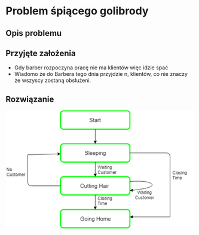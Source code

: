 # Problem śpiącego golibrody

## Opis problemu

## Przyjęte założenia

- Gdy barber rozpoczyna pracę nie ma klientów więc idzie spać
- Wiadomo że do Barbera tego dnia przyjdzie n, klientów, co nie znaczy że wszyscy zostaną obsłużeni.

## Rozwiązanie

![alt text](image.png)

